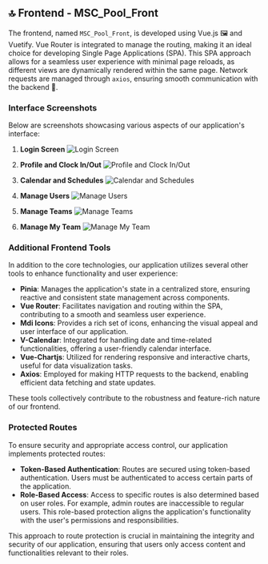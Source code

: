 ## 🔝 Frontend - MSC_Pool_Front
The frontend, named `MSC_Pool_Front`, is developed using Vue.js 🖼️ and Vuetify. Vue Router is integrated to manage the routing, making it an ideal choice for developing Single Page Applications (SPA). This SPA approach allows for a seamless user experience with minimal page reloads, as different views are dynamically rendered within the same page. Network requests are managed through `axios`, ensuring smooth communication with the backend 🔄.

### Interface Screenshots
Below are screenshots showcasing various aspects of our application's interface:

1. **Login Screen**
   ![Login Screen](https://zupimages.net/up/23/45/fia7.png)

2. **Profile and Clock In/Out**
   ![Profile and Clock In/Out](https://zupimages.net/up/23/45/ttxb.png)

3. **Calendar and Schedules**
   ![Calendar and Schedules](https://zupimages.net/up/23/45/ukd6.png)

4. **Manage Users**
   ![Manage Users](https://zupimages.net/up/23/45/d4q6.png)

5. **Manage Teams**
   ![Manage Teams](https://zupimages.net/up/23/45/jpmf.png)

6. **Manage My Team**
   ![Manage My Team](https://zupimages.net/up/23/45/lrv2.png)


### Additional Frontend Tools
In addition to the core technologies, our application utilizes several other tools to enhance functionality and user experience:

- **Pinia**: Manages the application's state in a centralized store, ensuring reactive and consistent state management across components.
- **Vue Router**: Facilitates navigation and routing within the SPA, contributing to a smooth and seamless user experience.
- **Mdi Icons**: Provides a rich set of icons, enhancing the visual appeal and user interface of our application.
- **V-Calendar**: Integrated for handling date and time-related functionalities, offering a user-friendly calendar interface.
- **Vue-Chartjs**: Utilized for rendering responsive and interactive charts, useful for data visualization tasks.
- **Axios**: Employed for making HTTP requests to the backend, enabling efficient data fetching and state updates.

These tools collectively contribute to the robustness and feature-rich nature of our frontend.

### Protected Routes
To ensure security and appropriate access control, our application implements protected routes:

- **Token-Based Authentication**: Routes are secured using token-based authentication. Users must be authenticated to access certain parts of the application.
- **Role-Based Access**: Access to specific routes is also determined based on user roles. For example, admin routes are inaccessible to regular users. This role-based protection aligns the application's functionality with the user's permissions and responsibilities.

This approach to route protection is crucial in maintaining the integrity and security of our application, ensuring that users only access content and functionalities relevant to their roles.